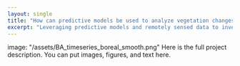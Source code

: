```yaml
---
layout: single
title: "How can predictive models be used to analyze vegetation changes in Alaska?"
excerpt: "Leveraging predictive models and remotely sensed data to investigate how vegetation is changing in boreal Alaska"
---
```

image: "/assets/BA_timeseries_boreal_smooth.png"
Here is the full project description. You can put images, figures, and text here.
